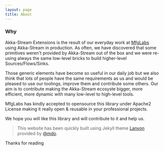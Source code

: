 ```yaml
---
layout: page
title: About
---
```


### Why

Akka-Stream Extensions is the result of our everyday work at [MfgLabs](http://mfglabs.com) using Akka-Stream in production. As often, we have discovered that some primitives weren't provided by Akka-Stream out of the box and we were re-using always the same low-level bricks to build higher-level Sources/Flows/Sinks.

Those generic elements have become so useful in our daily job but we also think that lots of people have the same requirements as us and would be pleased to use our toolings, improve them and contribute some others. Our aim is to contribute making the Akka-Stream ecosyste bigger, more efficient, more dynamic with many low-level to high-level tools.


MfgLabs has kindly accepted to opensource this library under Apache2 License making it really open & reusable in your professional projects.

We hope you will like this library and will contribute to it and help us.


> This website has been quickly built using Jekyll theme [Lanyon](http://lanyon.getpoole.com) provided by [@mdo](https://twitter.com/mdo).

Thanks for reading
